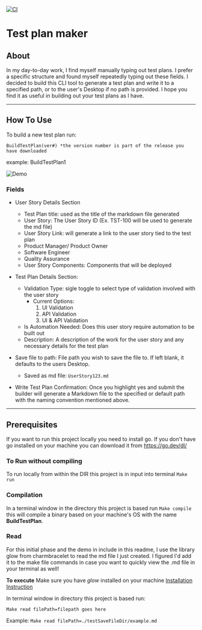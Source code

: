 [![CI](https://github.com/carlogy/TestPlanMaker/actions/workflows/CI.yml/badge.svg)](https://github.com/carlogy/TestPlanMaker/actions/workflows/CI.yml)

# Test plan maker

## About
In my day-to-day work, I find myself manually typing out test plans. I prefer a specific structure and found myself repeatedly typing out these fields. I decided to build this CLI tool to generate a test plan and write it to a specified path, or to the user's Desktop if no path is provided. I hope you find it as useful in building out your test plans as I have.

***

## How To Use
To build a new test plan run:
```
BuildTestPlan(ver#) *the version number is part of the release you have downloaded
```
example: BuildTestPlan1

![Demo](DemoV1.0.1.gif)

### Fields

* User Story Details Section
    * Test Plan title: used as the title of the markdown file generated
    * User Story: The User Story ID (Ex. TST-100 will be used to generate the md file)
    * User Story Link: will generate a link to the user story tied to the test plan
    * Product Manager/ Product Owner
    * Software Engineer
    * Quality Assurance
    * User Story Components: Components that will be deployed

* Test Plan Details Section:
    * Validation Type: sigle toggle to select type of validation involved with the user story
        * Current Options:
            1. UI Validation
            2. API Validation
            3. UI & API Validation
    * Is Automation Needed: Does this user story require automation to be built out
    * Description: A description of the work for the user story and any necessary details for the test plan
* Save file to path: File path you wish to save the file to. If left blank, it defaults to the users Desktop.
    * Saved as md file: ``` UserStory123.md ```
* Write Test Plan Confirmation: Once you highlight yes and submit the builder will generate a Markdown file to the specified or default path with the naming convention mentioned above.

***

## Prerequisites

If you want to run this project locally you need to install go. If you don't have go installed on your machine you can download it from https://go.dev/dl/


### To Run without compiling
To run locally from within the DIR this project is in input into terminal ``` Make run ```

### Compilation

In a terminal window in the directory this project is based run ```Make compile``` this will compile a binary based on your machine's OS with the name **BuildTestPlan**.

### Read

For this initial phase and the demo in include in this readme, I use the library glow from charmbracelet to read the md file I just created. I figured I'd add it to the make file commands in case you want to quickly view the .md file in your terminal as well!

**To execute**
Make sure you have *glow* installed on your machine [Installation Instruction](https://github.com/charmbracelet/glow#package-manager)

In terminal window in directory this project is based run:

```Make read filePath=filepath goes here```

Example:
```Make read filePath=./testSaveFileDir/example.md```
